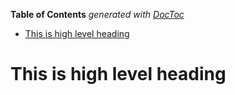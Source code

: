 <!-- START doctoc generated TOC please keep comment here to allow auto update -->
<!-- DON'T EDIT THIS SECTION, INSTEAD RE-RUN doctoc TO UPDATE -->
**Table of Contents**  *generated with [DocToc](https://github.com/thlorenz/doctoc)*

- [This is high level heading](#this-is-high-level-heading)

<!-- END doctoc generated TOC please keep comment here to allow auto update -->

This is high level heading
===========================
